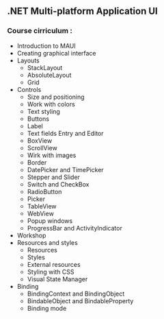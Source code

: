 ## .NET Multi-platform Application UI

### Course cirriculum :

- Introduction to MAUI
- Creating graphical interface
- Layouts
  - StackLayout
  - AbsoluteLayout
  - Grid
- Controls
  - Size and positioning
  - Work with colors
  - Text styling
  - Buttons
  - Label
  - Text fields Entry and Editor
  - BoxView
  - ScrollView
  - Wirk with images
  - Border
  - DatePicker and TimePicker
  - Stepper and Slider
  - Switch and CheckBox
  - RadioButton
  - Picker
  - TableView
  - WebView
  - Popup windows
  - ProgressBar and ActivityIndicator
- Workshop
- Resources and styles
  - Resources
  - Styles
  - External resources
  - Styling with CSS
  - Visual State Manager
- Binding
  - BindingContext and BindingObject
  - BindableObject and BindableProperty
  - Binding mode
  